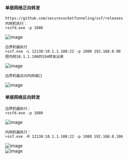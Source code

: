  #### 单层网络正向转发
	https://github.com/securesocketfunneling/ssf/releases
	内网机执行：
	>ssfd.exe -p 1080
![image](https://raw.githubusercontent.com/xiaoy-sec/Pentest_Note/master/img/170.png)

	边界机器执行
	>ssf.exe -L 12138:10.1.1.108:22 -p 1080 192.168.0.98 
	把内网10.1.1.108的SSH转发出来
![image](https://raw.githubusercontent.com/xiaoy-sec/Pentest_Note/master/img/171.png)

	边界机器访问内网端口
![image](https://raw.githubusercontent.com/xiaoy-sec/Pentest_Note/master/img/172.png)	
  #### 单层网络反向转发
	边界机器执行：
	>ssfd.exe -p 1080
![image](https://raw.githubusercontent.com/xiaoy-sec/Pentest_Note/master/img/173.png)	

	内网机器执行：
	>ssf.exe -R 12138:10.1.1.108:22 -p 1080 192.168.0.106
![image](https://raw.githubusercontent.com/xiaoy-sec/Pentest_Note/master/img/174.png)	
![image](https://raw.githubusercontent.com/xiaoy-sec/Pentest_Note/master/img/175.png)
